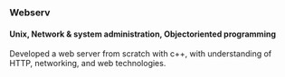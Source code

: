 ### Webserv 
#### Unix, Network & system administration, Objectoriented programming
Developed a web server from scratch with c++, with understanding of HTTP, networking, and web technologies.
